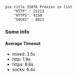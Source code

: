 
```mermaid
pie title 31076 Proxies in list
    "HTTP" : 21213
    "HTTPS": 4150
    "SOCKS" : 8811
```

### Some Info
#### Average Timeout

- mixed: 3.5s
- http: 1.9s
- https: 8.6s
- socks: 6.4s